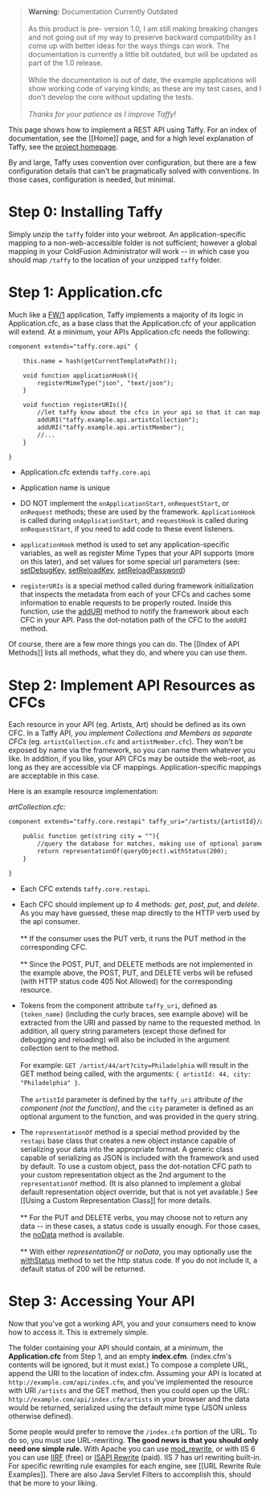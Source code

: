 >**Warning:** Documentation Currently Outdated<br/><br/>As this product is pre- version 1.0, I am still making breaking changes and not going out of my way to preserve backward compatibility as I come up with better ideas for the ways things can work. The documentation is currently a little bit outdated, but will be updated as part of the 1.0 release.<br/><br/>While the documentation is out of date, the example applications will show working code of varying kinds; as these are my test cases, and I don't develop the core without updating the tests.<br/><br/>_Thanks for your patience as I improve Taffy!_

This page shows how to implement a REST API using Taffy. For an index of documentation, see the [[Home]] page, and for a high level explanation of Taffy, see the [project homepage](http://atuttle.github.com/Taffy/).

By and large, Taffy uses convention over configuration, but there are a few configuration details that can't be pragmatically solved with conventions. In those cases, configuration is needed, but minimal.

# Step 0: Installing Taffy

Simply unzip the `taffy` folder into your webroot. An application-specific mapping to a non-web-accessible folder is not sufficient; however a global mapping in your ColdFusion Administrator will work -- in which case you should map `/taffy` to the location of your unzipped `taffy` folder.

# Step 1: Application.cfc

Much like a [FW/1](http://fw1.riaforge.org/) application, Taffy implements a majority of its logic in Application.cfc, as a base class that the Application.cfc of your application will extend. At a minimum, your APIs Application.cfc needs the following:

```cfm
component extends="taffy.core.api" {

	this.name = hash(getCurrentTemplatePath());

	void function applicationHook(){
		registerMimeType("json", "text/json");
	}

	void function registerURIs(){
		//let taffy know about the cfcs in your api so that it can map URIs to them
		addURI("taffy.example.api.artistCollection");
		addURI("taffy.example.api.artistMember");
		//...
	}

}
```

* Application.cfc extends `taffy.core.api`

* Application name is unique

* DO NOT implement the `onApplicationStart`, `onRequestStart`, or `onRequest` methods; these are used by the framework. `ApplicationHook` is called during `onApplicationStart`, and `requestHook` is called during `onRequestStart`, if you need to add code to these event listeners.

* `applicationHook` method is used to set any application-specific variables, as well as register Mime Types that your API supports (more on this later), and set values for some special url parameters (see: [setDebugKey](http://wiki.github.com/atuttle/Taffy/index-of-api-methods#setDebugKey), [setReloadKey](http://wiki.github.com/atuttle/Taffy/index-of-api-methods#setReloadKey), [setReloadPassword](http://wiki.github.com/atuttle/Taffy/index-of-api-methods#setReloadPassword))

* `registerURIs` is a special method called during framework initialization that inspects the metadata from each of your CFCs and caches some information to enable requests to be properly routed. Inside this function, use the [addURI](http://wiki.github.com/atuttle/Taffy/index-of-api-methods#addURI) method to notify the framework about each CFC in your API. Pass the dot-notation path of the CFC to the `addURI` method.

Of course, there are a few more things you can do. The [[Index of API Methods]] lists all methods, what they do, and where you can use them.

# Step 2: Implement API Resources as CFCs

Each resource in your API (eg. Artists, Art) should be defined as its own CFC. In a Taffy API, *you implement Collections and Members as separate CFCs* (eg. `artistCollection.cfc` and `artistMember.cfc`). They won't be exposed by name via the framework, so you can name them whatever you like. In addition, if you like, your API CFCs may be outside the web-root, as long as they are accessible via CF mappings. Application-specific mappings are acceptable in this case.

Here is an example resource implementation:

*artCollection.cfc:*

```cfm
component extends="taffy.core.restapi" taffy_uri="/artists/{artistId}/art" {

	public function get(string city = ""){
		//query the database for matches, making use of optional parameter "city"
		return representationOf(queryObject).withStatus(200);
	}

}
```

* Each CFC extends `taffy.core.restapi`.

* Each CFC should implement _up to_ 4 methods: *get*, *post*, *put*, and *delete*. As you may have guessed, these map directly to the HTTP verb used by the api consumer.<br/><br/>
** If the consumer uses the PUT verb, it runs the PUT method in the corresponding CFC. <br/><br/>
** Since the POST, PUT, and DELETE methods are not implemented in the example above, the POST, PUT, and DELETE verbs will be refused (with HTTP status code 405 Not Allowed) for the corresponding resource.

* Tokens from the component attribute `taffy_uri`, defined as `{token_name}` (including the curly braces, see example above) will be extracted from the URI and passed by name to the requested method. In addition, all query string parameters (except those defined for debugging and reloading) will also be included in the argument collection sent to the method. <br/><br/>For example: `GET /artist/44/art?city=Philadelphia` will result in the GET method being called, with the arguments: `{ artistId: 44, city: "Philadelphia" }`.<br/><br/>The `artistId` parameter is defined by the `taffy_uri` attribute *of the component (not the function)*, and the `city` parameter is defined as an optional argument to the function, and was provided in the query string.

* The `representationOf` method is a special method provided by the `restapi` base class that creates a new object instance capable of serializing your data into the appropriate format. A generic class capable of serializing as JSON is included with the framework and used by default. To use a custom object, pass the dot-notation CFC path to your custom representation object as the 2nd argument to the `representationOf` method. (It is also planned to implement a global default representation object override, but that is not yet available.) See [[Using a Custom Representation Class]] for more details.<br/><br/>
** For the PUT and DELETE verbs, you may choose not to return any data -- in these cases, a status code is usually enough. For those cases, the [noData](http://wiki.github.com/atuttle/Taffy/index-of-api-methods#noData) method is available.<br/><br/>
** With either *representationOf* or *noData*, you may optionally use the [withStatus](http://wiki.github.com/atuttle/Taffy/index-of-api-methods#withStatus) method to set the http status code. If you do not include it, a default status of 200 will be returned.

# Step 3: Accessing Your API

Now that you've got a working API, you and your consumers need to know how to access it. This is extremely simple.

The folder containing your API should contain, at a minimum, the **Application.cfc** from Step 1, and an empty **index.cfm**. (index.cfm's contents will be ignored, but it must exist.) To compose a complete URL, append the URI to the location of index.cfm. Assuming your API is located at `http://example.com/api/index.cfm`, and you've implemented the resource with URI `/artists` and the GET method, then you could open up the URL: `http://example.com/api/index.cfm/artists` in your browser and the data would be returned, serialized using the default mime type (JSON unless otherwise defined).

Some people would prefer to remove the `/index.cfm` portion of the URL. To do so, you must use URL-rewriting. **The good news is that you should only need one simple rule.** With Apache you can use [mod_rewrite](http://httpd.apache.org/docs/2.2/mod/mod_rewrite.html), or with IIS 6 you can use [IIRF](http://iirf.codeplex.com/) (free) or [ISAPI Rewrite](http://www.isapirewrite.com/) (paid). IIS 7 has url rewriting built-in. For specific rewriting rule examples for each engine, see [[URL Rewrite Rule Examples]]. There are also Java Servlet Filters to accomplish this, should that be more to your liking.